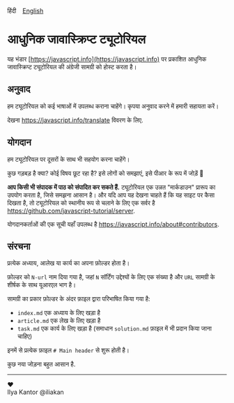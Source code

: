 हिंदी &ensp; [English](README.md)

# आधुनिक जावास्क्रिप्ट ट्यूटोरियल

यह भंडार [https://javascript.info](https://javascript.info) पर प्रकाशित आधुनिक जावास्क्रिप्ट ट्यूटोरियल की अंग्रेजी सामग्री को होस्ट करता है।

## अनुवाद

हम ट्यूटोरियल को कई भाषाओं में उपलब्ध कराना चाहेंगे। कृपया अनुवाद करने में हमारी सहायता करें।

देखना <https://javascript.info/translate> विवरण के लिए.

## योगदान

हम ट्यूटोरियल पर दूसरों के साथ भी सहयोग करना चाहेंगे।

कुछ गड़बड़ है क्या? कोई विषय छूट रहा है? इसे लोगों को समझाएं, इसे पीआर के रूप में जोड़ें 👏

**आप किसी भी संपादक में पाठ को संपादित कर सकते हैं.** ट्यूटोरियल एक उन्नत "मार्कडाउन" प्रारूप का उपयोग करता है, जिसे समझना आसान है। और यदि आप यह देखना चाहते हैं कि यह साइट पर कैसा दिखता है, तो ट्यूटोरियल को स्थानीय रूप से चलाने के लिए एक सर्वर है <https://github.com/javascript-tutorial/server>.

योगदानकर्ताओं की एक सूची यहाँ उपलब्ध है <https://javascript.info/about#contributors>.

## संरचना

प्रत्येक अध्याय, आलेख या कार्य का अपना फ़ोल्डर होता है।

फ़ोल्डर को `N-url` नाम दिया गया है, जहां `N` सॉर्टिंग उद्देश्यों के लिए एक संख्या है और `URL` सामग्री के शीर्षक के साथ यूआरएल भाग है।

सामग्री का प्रकार फ़ोल्डर के अंदर फ़ाइल द्वारा परिभाषित किया गया है:

  - `index.md` एक अध्याय के लिए खड़ा है
  - `article.md` एक लेख के लिए खड़ा है
  - `task.md` एक कार्य के लिए खड़ा है (समाधान `solution.md` फ़ाइल में भी प्रदान किया जाना चाहिए)
    
इनमें से प्रत्येक फ़ाइल `# Main header` से शुरू होती है।

कुछ नया जोड़ना बहुत आसान है.

---  
♥  
Ilya Kantor @iliakan
